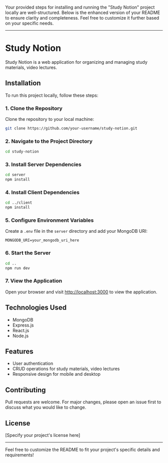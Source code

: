 Your provided steps for installing and running the "Study Notion" project locally are well-structured. Below is the enhanced version of your README to ensure clarity and completeness. Feel free to customize it further based on your specific needs.

---

# Study Notion

Study Notion is a web application for organizing and managing study materials, video lectures.

## Installation

To run this project locally, follow these steps:

### 1. Clone the Repository

Clone the repository to your local machine:

```sh
git clone https://github.com/your-username/study-notion.git
```

### 2. Navigate to the Project Directory

```sh
cd study-notion
```

### 3. Install Server Dependencies

```sh
cd server
npm install
```

### 4. Install Client Dependencies

```sh
cd ../client
npm install
```

### 5. Configure Environment Variables

Create a `.env` file in the `server` directory and add your MongoDB URI:

```env
MONGODB_URI=your_mongodb_uri_here
```

### 6. Start the Server

```sh
cd ..
npm run dev
```

### 7. View the Application

Open your browser and visit [http://localhost:3000](http://localhost:3000) to view the application.

## Technologies Used

- MongoDB
- Express.js
- React.js
- Node.js

## Features

- User authentication
- CRUD operations for study materials, video lectures
- Responsive design for mobile and desktop

## Contributing

Pull requests are welcome. For major changes, please open an issue first to discuss what you would like to change.

## License

[Specify your project's license here]

---

Feel free to customize the README to fit your project's specific details and requirements!
